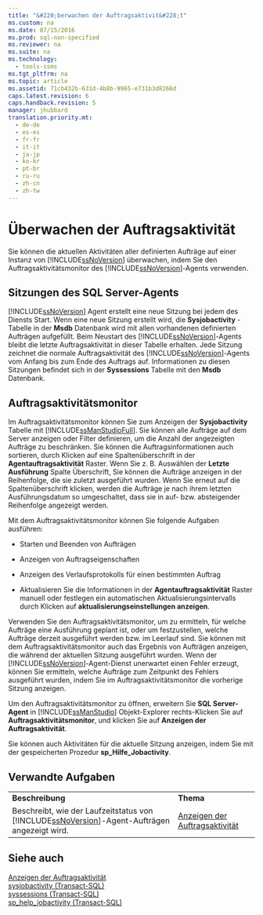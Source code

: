 ```yaml
---
title: "&#220;berwachen der Auftragsaktivit&#228;t"
ms.custom: na
ms.date: 07/15/2016
ms.prod: sql-non-specified
ms.reviewer: na
ms.suite: na
ms.technology: 
  - tools-ssms
ms.tgt_pltfrm: na
ms.topic: article
ms.assetid: 71cb432b-631d-4b8b-9965-e731b3d8266d
caps.latest.revision: 6
caps.handback.revision: 5
manager: jhubbard
translation.priority.mt: 
  - de-de
  - es-es
  - fr-fr
  - it-it
  - ja-jp
  - ko-kr
  - pt-br
  - ru-ru
  - zh-cn
  - zh-tw
---
```

# &#220;berwachen der Auftragsaktivit&#228;t
Sie können die aktuellen Aktivitäten aller definierten Aufträge auf einer Instanz von [!INCLUDE[ssNoVersion](../content/includes/ssNoVersion_md.md)] überwachen, indem Sie den Auftragsaktivitätsmonitor des [!INCLUDE[ssNoVersion](../content/includes/ssNoVersion_md.md)]-Agents verwenden.  
  
## Sitzungen des SQL Server-Agents  
[!INCLUDE[ssNoVersion](../content/includes/ssNoVersion_md.md)] Agent erstellt eine neue Sitzung bei jedem des Diensts Start. Wenn eine neue Sitzung erstellt wird, die **Sysjobactivity** -Tabelle in der **Msdb** Datenbank wird mit allen vorhandenen definierten Aufträgen aufgefüllt. Beim Neustart des [!INCLUDE[ssNoVersion](../content/includes/ssNoVersion_md.md)]-Agents bleibt die letzte Auftragsaktivität in dieser Tabelle erhalten. Jede Sitzung zeichnet die normale Auftragsaktivität des [!INCLUDE[ssNoVersion](../content/includes/ssNoVersion_md.md)]-Agents vom Anfang bis zum Ende des Auftrags auf. Informationen zu diesen Sitzungen befindet sich in der **Syssessions** Tabelle mit den **Msdb** Datenbank.  
  
## Auftragsaktivitätsmonitor  
Im Auftragsaktivitätsmonitor können Sie zum Anzeigen der **Sysjobactivity** Tabelle mit [!INCLUDE[ssManStudioFull](../content/includes/ssManStudioFull_md.md)]. Sie können alle Aufträge auf dem Server anzeigen oder Filter definieren, um die Anzahl der angezeigten Aufträge zu beschränken. Sie können die Auftragsinformationen auch sortieren, durch Klicken auf eine Spaltenüberschrift in der **Agentauftragsaktivität** Raster. Wenn Sie z. B. Auswählen der **Letzte Ausführung** Spalte Überschrift, Sie können die Aufträge anzeigen in der Reihenfolge, die sie zuletzt ausgeführt wurden. Wenn Sie erneut auf die Spaltenüberschrift klicken, werden die Aufträge je nach ihrem letzten Ausführungsdatum so umgeschaltet, dass sie in auf- bzw. absteigender Reihenfolge angezeigt werden.  
  
Mit dem Auftragsaktivitätsmonitor können Sie folgende Aufgaben ausführen:  
  
-   Starten und Beenden von Aufträgen  
  
-   Anzeigen von Auftragseigenschaften  
  
-   Anzeigen des Verlaufsprotokolls für einen bestimmten Auftrag  
  
-   Aktualisieren Sie die Informationen in der **Agentauftragsaktivität** Raster manuell oder festlegen ein automatischen Aktualisierungsintervalls durch Klicken auf **aktualisierungseinstellungen anzeigen**.  
  
Verwenden Sie den Auftragsaktivitätsmonitor, um zu ermitteln, für welche Aufträge eine Ausführung geplant ist, oder um festzustellen, welche Aufträge derzeit ausgeführt werden bzw. im Leerlauf sind. Sie können mit dem Auftragsaktivitätsmonitor auch das Ergebnis von Aufträgen anzeigen, die während der aktuellen Sitzung ausgeführt wurden. Wenn der [!INCLUDE[ssNoVersion](../content/includes/ssNoVersion_md.md)]-Agent-Dienst unerwartet einen Fehler erzeugt, können Sie ermitteln, welche Aufträge zum Zeitpunkt des Fehlers ausgeführt wurden, indem Sie im Auftragsaktivitätsmonitor die vorherige Sitzung anzeigen.  
  
Um den Auftragsaktivitätsmonitor zu öffnen, erweitern Sie **SQL Server-Agent** in [!INCLUDE[ssManStudio](../content/includes/ssManStudio_md.md)] Objekt-Explorer rechts\-Klicken Sie auf **Auftragsaktivitätsmonitor**, und klicken Sie auf **Anzeigen der Auftragsaktivität**.  
  
Sie können auch Aktivitäten für die aktuelle Sitzung anzeigen, indem Sie mit der gespeicherten Prozedur **sp\_Hilfe\_Jobactivity**.  
  
## Verwandte Aufgaben  
  
|||  
|-|-|  
|**Beschreibung**|**Thema**|  
|Beschreibt, wie der Laufzeitstatus von [!INCLUDE[ssNoVersion](../content/includes/ssNoVersion_md.md)]-Agent-Aufträgen angezeigt wird.|[Anzeigen der Auftragsaktivität](../content/View-Job-Activity.md)|  
  
## Siehe auch  
[Anzeigen der Auftragsaktivität](../content/View-Job-Activity.md)  
[sysjobactivity (Transact-SQL)](assetId:///fd17cac9-5d1f-4b44-b2dc-ee9346d8bf1e)  
[syssessions (Transact-SQL)](assetId:///187819b6-c7f4-4a26-b74c-0a89e96695cf)  
[sp_help_jobactivity (Transact-SQL)](assetId:///d344864f-b4d3-46b1-8933-b81dec71f511)  
  

